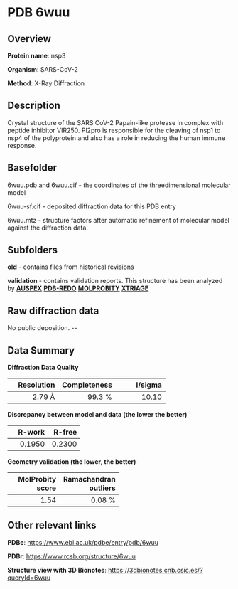 # PDB 6wuu

## Overview

**Protein name**: nsp3

**Organism**: SARS-CoV-2

**Method**: X-Ray Diffraction

## Description

Crystal structure of the SARS CoV-2 Papain-like protease in complex with peptide inhibitor VIR250. Pl2pro is responsible for the cleaving of nsp1 to nsp4 of the polyprotein and also has a role in reducing the human immune response.

## Basefolder

6wuu.pdb and 6wuu.cif - the coordinates of the threedimensional molecular model

6wuu-sf.cif - deposited diffraction data for this PDB entry

6wuu.mtz - structure factors after automatic refinement of molecular model against the diffraction data.

## Subfolders



**old** - contains files from historical revisions

**validation** - contains validation reports. This structure has been analyzed by [**AUSPEX**](https://github.com/thorn-lab/coronavirus_structural_task_force/tree/master/pdb/nsp3/SARS-CoV-2/6wuu/validation/auspex) [**PDB-REDO**](https://github.com/thorn-lab/coronavirus_structural_task_force/tree/master/pdb/nsp3/SARS-CoV-2/6wuu/validation/pdb-redo) [**MOLPROBITY**](https://github.com/thorn-lab/coronavirus_structural_task_force/tree/master/pdb/nsp3/SARS-CoV-2/6wuu/validation/molprobity) [**XTRIAGE**](https://github.com/thorn-lab/coronavirus_structural_task_force/blob/master/pdb/nsp3/SARS-CoV-2/6wuu/validation/Xtriage_output.log)  



## Raw diffraction data

No public deposition. --<br> 

## Data Summary
**Diffraction Data Quality**

|   | Resolution | Completeness| I/sigma |
|---|-------------:|----------------:|--------------:|
|   |2.79 Å|99.3  %|<img width=50/>10.10|

**Discrepancy between model and data (the lower the better)**

|   | **R-work**| **R-free**   
|---|-------------:|----------------:|           
||  0.1950|  0.2300|

**Geometry validation (the lower, the better)**

|   |**MolProbity<br>score**| **Ramachandran<br>outliers** 
|---|-------------:|----------------:|
||  1.54|  0.08 %|

 

 



## Other relevant links 
**PDBe**:  https://www.ebi.ac.uk/pdbe/entry/pdb/6wuu
 
**PDBr**: https://www.rcsb.org/structure/6wuu 

**Structure view with 3D Bionotes**: https://3dbionotes.cnb.csic.es/?queryId=6wuu

